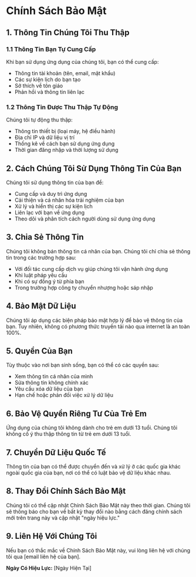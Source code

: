 # Chính Sách Bảo Mật

## 1. Thông Tin Chúng Tôi Thu Thập

### 1.1 Thông Tin Bạn Tự Cung Cấp

Khi bạn sử dụng ứng dụng của chúng tôi, bạn có thể cung cấp:
- Thông tin tài khoản (tên, email, mật khẩu)
- Các sự kiện lịch do bạn tạo
- Sở thích về tôn giáo
- Phản hồi và thông tin liên lạc

### 1.2 Thông Tin Được Thu Thập Tự Động

Chúng tôi tự động thu thập:
- Thông tin thiết bị (loại máy, hệ điều hành)
- Địa chỉ IP và dữ liệu vị trí
- Thống kê về cách bạn sử dụng ứng dụng
- Thời gian đăng nhập và thời lượng sử dụng

## 2. Cách Chúng Tôi Sử Dụng Thông Tin Của Bạn

Chúng tôi sử dụng thông tin của bạn để:
- Cung cấp và duy trì ứng dụng
- Cải thiện và cá nhân hóa trải nghiệm của bạn
- Xử lý và hiển thị các sự kiện lịch
- Liên lạc với bạn về ứng dụng
- Theo dõi và phân tích cách người dùng sử dụng ứng dụng

## 3. Chia Sẻ Thông Tin

Chúng tôi không bán thông tin cá nhân của bạn. Chúng tôi chỉ chia sẻ thông tin trong các trường hợp sau:
- Với đối tác cung cấp dịch vụ giúp chúng tôi vận hành ứng dụng
- Khi luật pháp yêu cầu
- Khi có sự đồng ý từ phía bạn
- Trong trường hợp công ty chuyển nhượng hoặc sáp nhập

## 4. Bảo Mật Dữ Liệu

Chúng tôi áp dụng các biện pháp bảo mật hợp lý để bảo vệ thông tin của bạn. Tuy nhiên, không có phương thức truyền tải nào qua internet là an toàn 100%.

## 5. Quyền Của Bạn

Tùy thuộc vào nơi bạn sinh sống, bạn có thể có các quyền sau:
- Xem thông tin cá nhân của mình
- Sửa thông tin không chính xác
- Yêu cầu xóa dữ liệu của bạn
- Hạn chế hoặc phản đối việc xử lý dữ liệu

## 6. Bảo Vệ Quyền Riêng Tư Của Trẻ Em

Ứng dụng của chúng tôi không dành cho trẻ em dưới 13 tuổi. Chúng tôi không cố ý thu thập thông tin từ trẻ em dưới 13 tuổi.

## 7. Chuyển Dữ Liệu Quốc Tế

Thông tin của bạn có thể được chuyển đến và xử lý ở các quốc gia khác ngoài quốc gia của bạn, nơi có thể có luật bảo vệ dữ liệu khác nhau.

## 8. Thay Đổi Chính Sách Bảo Mật

Chúng tôi có thể cập nhật Chính Sách Bảo Mật này theo thời gian. Chúng tôi sẽ thông báo cho bạn về bất kỳ thay đổi nào bằng cách đăng chính sách mới trên trang này và cập nhật "ngày hiệu lực."

## 9. Liên Hệ Với Chúng Tôi

Nếu bạn có thắc mắc về Chính Sách Bảo Mật này, vui lòng liên hệ với chúng tôi qua [email liên hệ của bạn].

**Ngày Có Hiệu Lực:** [Ngày Hiện Tại]